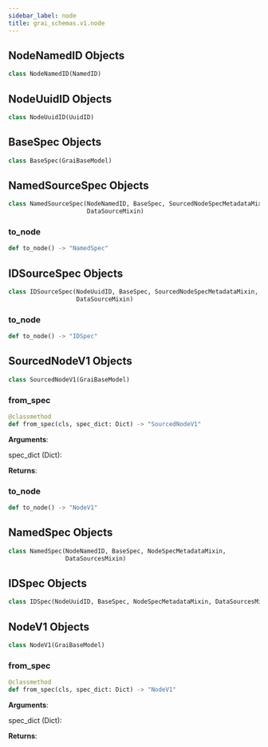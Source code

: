 ```yaml
---
sidebar_label: node
title: grai_schemas.v1.node
---
```


## NodeNamedID Objects

```python
class NodeNamedID(NamedID)
```



## NodeUuidID Objects

```python
class NodeUuidID(UuidID)
```



## BaseSpec Objects

```python
class BaseSpec(GraiBaseModel)
```



## NamedSourceSpec Objects

```python
class NamedSourceSpec(NodeNamedID, BaseSpec, SourcedNodeSpecMetadataMixin,
                      DataSourceMixin)
```



### to\_node

```python
def to_node() -> "NamedSpec"
```



## IDSourceSpec Objects

```python
class IDSourceSpec(NodeUuidID, BaseSpec, SourcedNodeSpecMetadataMixin,
                   DataSourceMixin)
```



### to\_node

```python
def to_node() -> "IDSpec"
```



## SourcedNodeV1 Objects

```python
class SourcedNodeV1(GraiBaseModel)
```

### from\_spec

```python
@classmethod
def from_spec(cls, spec_dict: Dict) -> "SourcedNodeV1"
```

**Arguments**:

  spec_dict (Dict):


**Returns**:



### to\_node

```python
def to_node() -> "NodeV1"
```



## NamedSpec Objects

```python
class NamedSpec(NodeNamedID, BaseSpec, NodeSpecMetadataMixin,
                DataSourcesMixin)
```



## IDSpec Objects

```python
class IDSpec(NodeUuidID, BaseSpec, NodeSpecMetadataMixin, DataSourcesMixin)
```



## NodeV1 Objects

```python
class NodeV1(GraiBaseModel)
```



### from\_spec

```python
@classmethod
def from_spec(cls, spec_dict: Dict) -> "NodeV1"
```

**Arguments**:

  spec_dict (Dict):


**Returns**:
